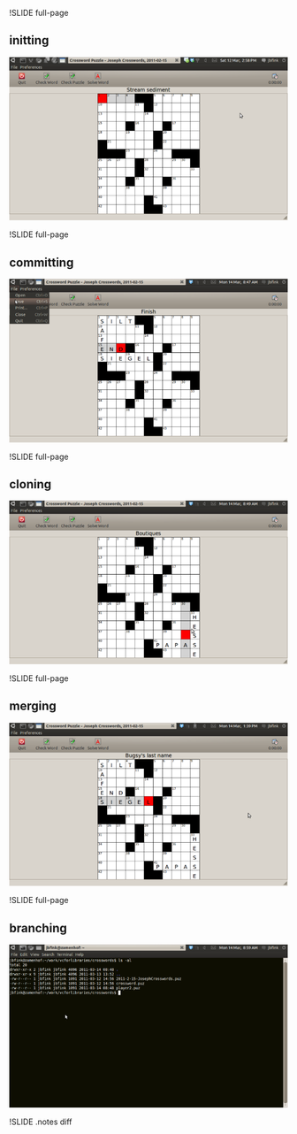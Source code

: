 !SLIDE full-page
## initting ##
![](img/crossword0.png)

!SLIDE full-page
## committing ##
![](img/crossword-save.png)

!SLIDE full-page
## cloning ##
![](img/crossword-player2.png)

!SLIDE full-page
## merging ##
![](img/crossword-combo.png)

!SLIDE full-page
## branching ##
![](img/crosswords-directory.png)

!SLIDE
.notes diff

